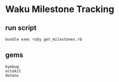 # Waku Milestone Tracking

## run script

```bash
bundle exec ruby get_milestones.rb
```

## gems

```
byebug
octokit
dotenv
```
